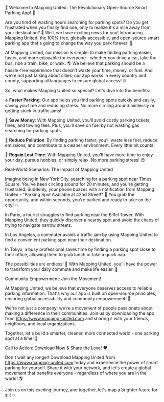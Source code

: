 🚀 Welcome to Mapping United: The Revolutionary Open-Source Smart Parking App! 🚀

Are you tired of wasting hours searching for parking spots? Do you get frustrated when you finally find one, only to realize it's a mile away from your destination? 🤯 Well, we have exciting news for you! Introducing Mapping United, the 100% free, globally accessible, and open-source smart parking app that's going to change the way you park forever! 🚗

At Mapping United, our mission is simple: to make finding parking easier, faster, and more enjoyable for everyone - whether you drive a car, take the bus, ride a train, bike, or walk. 🌎 We believe that parking should be a hassle-free experience that doesn't waste your time, money, or fuel. And we're not just talking about cities; our app works in every country and county, supporting all languages to ensure global access! 🌐

So, what makes Mapping United so special? Let's dive into the benefits:

🔝 **Faster Parking**: Our app helps you find parking spots quickly and easily, saving you time and reducing stress. No more circling around aimlessly or getting stuck in traffic jams!

💸 **Save Money**: With Mapping United, you'll avoid costly parking tickets, fines, and towing fees. Plus, you'll save on fuel by not wasting gas searching for parking spots.

🌿 **Reduce Pollution**: By finding parking faster, you'll waste less fuel, reduce emissions, and contribute to a cleaner environment. Every little bit counts!

💪 **Regain Lost Time**: With Mapping United, you'll have more time to enjoy your day, pursue hobbies, or simply relax. No more parking stress! 😌

Real-World Scenarios: The Impact of Mapping United

Imagine being in New York City, searching for a parking spot near Times Square. You've been circling around for 20 minutes, and you're getting frustrated. Suddenly, your phone buzzes with a notification from Mapping United - "Parking Spot Available at 42nd Street!" 📍 You grab the opportunity, and within seconds, you're parked and ready to take on the city! 💥

In Paris, a tourist struggles to find parking near the Eiffel Tower. With Mapping United, they quickly discover a nearby spot and avoid the chaos of trying to navigate narrow streets.

In Los Angeles, a commuter avoids a traffic jam by using Mapping United to find a convenient parking spot near their destination.

In Tokyo, a busy professional saves time by finding a parking spot close to their office, allowing them to grab lunch or take a quick nap.

The possibilities are endless! 🌈 With Mapping United, you'll have the power to transform your daily commute and make life easier. 💪

Community Empowerment: Join the Movement!

At Mapping United, we believe that everyone deserves access to reliable parking information. That's why our app is built on open-source principles, ensuring global accessibility and community empowerment! 🌟

We're not just a company; we're a movement of people passionate about making a difference in their communities. Join us by downloading the app from https://www.mapping-united.com and sharing it with your friends, neighbors, and local organizations.

Together, let's build a smarter, cleaner, more connected world - one parking spot at a time! 🌟

Call to Action: Download Now & Share the Love! ❤️

Don't wait any longer! Download Mapping United from https://www.mapping-united.com today and experience the power of smart parking for yourself. Share it with your network, and let's create a global movement that benefits everyone - regardless of where you are in the world! 🌎

Join us on this exciting journey, and together, let's map a brighter future for all! 💥
